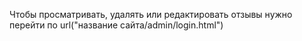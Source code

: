 <!-- ! -->

Чтобы просматривать, удалять или редактировать отзывы нужно перейти по url("название сайта/admin/login.html")

<!-- ! Логин и пароль только у меня -->

<!-- ! -->
